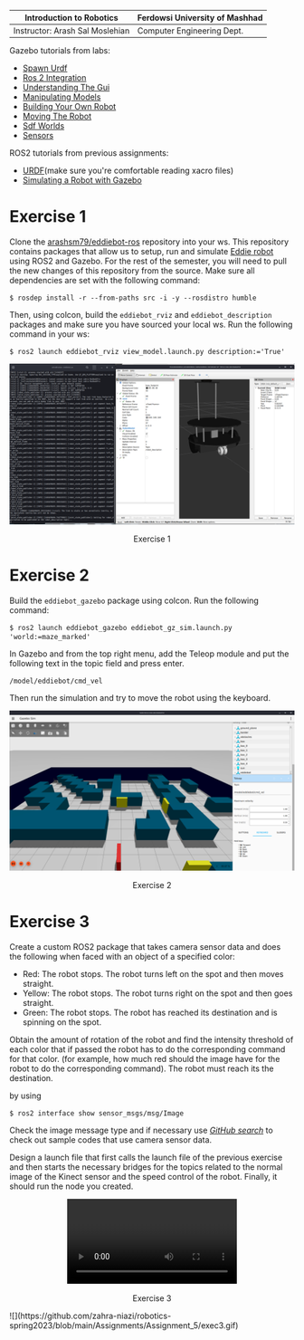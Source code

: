 
|  Introduction to Robotics |  Ferdowsi University of Mashhad |
|---|---|
|  Instructor: Arash Sal Moslehian |  Computer Engineering Dept. |

Gazebo tutorials from labs:
- [Spawn Urdf](https://gazebosim.org/docs/garden/spawn_urdf)
- [Ros 2 Integration](https://gazebosim.org/docs/garden/ros2_integration)
- [Understanding The Gui](https://gazebosim.org/docs/garden/gui)
- [Manipulating Models](https://gazebosim.org/docs/garden/manipulating_models)
- [Building Your Own Robot](https://gazebosim.org/docs/garden/building_robot)
- [Moving The Robot](https://gazebosim.org/docs/garden/moving_robot)
- [Sdf Worlds](https://gazebosim.org/docs/garden/sdf_worlds)
- [Sensors](https://gazebosim.org/docs/garden/sensors)

ROS2 tutorials from previous assignments:
- [URDF](https://docs.ros.org/en/humble/Tutorials/Intermediate/URDF/URDF-Main.html)(make sure you're comfortable reading xacro files)
- [Simulating a Robot with Gazebo](https://docs.ros.org/en/humble/Tutorials/Advanced/Simulators/Gazebo.html)


# Exercise 1

Clone the [arashsm79/eddiebot-ros](https://github.com/arashsm79/eddiebot-ros) repository into your ws. This repository contains packages that allow us to setup, run and simulate [Eddie robot ](https://www.youtube.com/watch?v=oAqHhUtAHmQ) using ROS2 and Gazebo. For the rest of the semester, you will need to pull the new changes of this repository from the source.
Make sure all dependencies are set with the following command:

```shell
$ rosdep install -r --from-paths src -i -y --rosdistro humble
```

Then, using colcon, build the `eddiebot_rviz` and `eddiebot_description` packages and make sure you have sourced your local ws. Run the following command in your ws:

```shell
$ ros2 launch eddiebot_rviz view_model.launch.py description:='True'
```
<p align = "center">
<img src = "exec1.png">
</p>
<p align = "center">
Exercise 1
</p>

# Exercise 2

Build the `eddiebot_gazebo` package using colcon. Run the following command:

```shell
$ ros2 launch eddiebot_gazebo eddiebot_gz_sim.launch.py 'world:=maze_marked'
```

In Gazebo and from the top right menu, add the Teleop module and put the following text in the topic field and press enter.

```
/model/eddiebot/cmd_vel
```

Then run the simulation and try to move the robot using the keyboard. 

<p align = "center">
<img src = "exec2.png">
</p>
<p align = "center">
Exercise 2
</p>

# Exercise 3

Create a custom ROS2 package that takes camera sensor data and does the following when faced with an object of a specified color:

- Red: The robot stops. The robot turns left on the spot and then moves straight.
- Yellow: The robot stops. The robot turns right on the spot and then goes straight.
- Green: The robot stops. The robot has reached its destination and is spinning on the spot.

Obtain the amount of rotation of the robot and find the intensity threshold of each color that if passed the robot has to do the corresponding command for that color. (for example, how much red should the image have for the robot to  do the corresponding command). The robot must reach its the destination.

by using

```shell
$ ros2 interface show sensor_msgs/msg/Image
```

Check the image message type and if necessary use [*GitHub search*](https://github.com/searchq=sensor_msgs%2Fmsg%2FImage+rclcpp+language%3AC%2B%2B&type=code&l=C%2B%2B) to check out sample codes that use camera sensor data.

Design a launch file that first calls the launch file of the previous exercise and then starts the necessary bridges for the topics related to the normal image of the Kinect sensor and the speed control of the robot. Finally, it should run the node you created.

<p align = "center">
<video>
  <source src="exec3.webm" type="video/webm">
</video>
</p>
<p align = "center">
Exercise 3
</p>
![](https://github.com/zahra-niazi/robotics-spring2023/blob/main/Assignments/Assignment_5/exec3.gif)
